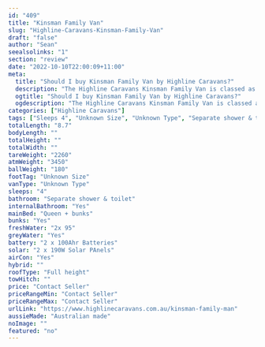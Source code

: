 ```yaml
---
id: "409"
title: "Kinsman Family Van"
slug: "Highline-Caravans-Kinsman-Family-Van"
draft: "false"
author: "Sean"
seealsolinks: "1"
section: "review"
date: "2022-10-10T22:00:09+11:00"
meta:
  title: "Should I buy Kinsman Family Van by Highline Caravans?"
  description: "The Highline Caravans Kinsman Family Van is classed as Unknown Type, and sleeps 4 people. It is Australian made and comes in at Unknown Size. It generally has Separate shower & toilet."
  ogtitle: "Should I buy Kinsman Family Van by Highline Caravans?"
  ogdescription: "The Highline Caravans Kinsman Family Van is classed as Unknown Type, and sleeps 4 people. It is Australian made and comes in at Unknown Size. It generally has Separate shower & toilet."
categories: ["Highline Caravans"]
tags: ["Sleeps 4", "Unknown Size", "Unknown Type", "Separate shower & toilet", "Full height", "Price Unknown"]
totalLength: "8.7"
bodyLength: ""
totalHeight: ""
totalWidth: ""
tareWeight: "2260"
atmWeight: "3450"
ballWeight: "180"
footTag: "Unknown Size"
vanType: "Unknown Type"
sleeps: "4"
bathroom: "Separate shower & toilet"
internalBathroom: "Yes"
mainBed: "Queen + bunks"
bunks: "Yes"
freshWater: "2x 95"
greyWater: "Yes"
battery: "2 x 100Ahr Batteries"
solar: "2 x 190W Solar PAnels"
airCon: "Yes"
hybrid: ""
roofType: "Full height"
towHitch: ""
price: "Contact Seller"
priceRangeMin: "Contact Seller"
priceRangeMax: "Contact Seller"
urlLink: "https://www.highlinecaravans.com.au/kinsman-family-man"
aussieMade: "Australian made"
noImage: ""
featured: "no"
---
```

